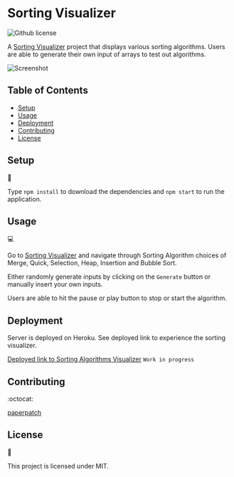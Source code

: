 # Sorting Visualizer
![Github license](http://img.shields.io/badge/license-MIT-blue.svg)

A [Sorting Visualizer](https://trackend-project.herokuapp.com/) project that displays various sorting algorithms. Users are able to generate their own input of arrays to test out algorithms.

![Screenshot](./public/images/screenshots/trackend-login.png)

## Table of Contents

* [Setup](#setup)
* [Usage](#usage)
* [Deployment](#deployment)
* [Contributing](#contributing)
* [License](#license)

## Setup
:floppy_disk:

Type `npm install` to download the dependencies and `npm start` to run the application.

## Usage

:computer:

Go to [Sorting Visualizer](https://trackend-project.herokuapp.com/) and navigate through Sorting Algorithm choices of Merge, Quick, Selection, Heap, Insertion and Bubble Sort.

Either randomly generate inputs by clicking on the `Generate` button or manually insert your own inputs.

Users are able to hit the pause or play button to stop or start the algorithm.

## Deployment

Server is deployed on Heroku. See deployed link to experience the sorting visualizer.

[Deployed link to Sorting Algorithms Visualizer](#)
`Work in progress`

## Contributing

:octocat:

[paperpatch](https://github.com/paperpatch) </br>

## License

:receipt:

This project is licensed under MIT.